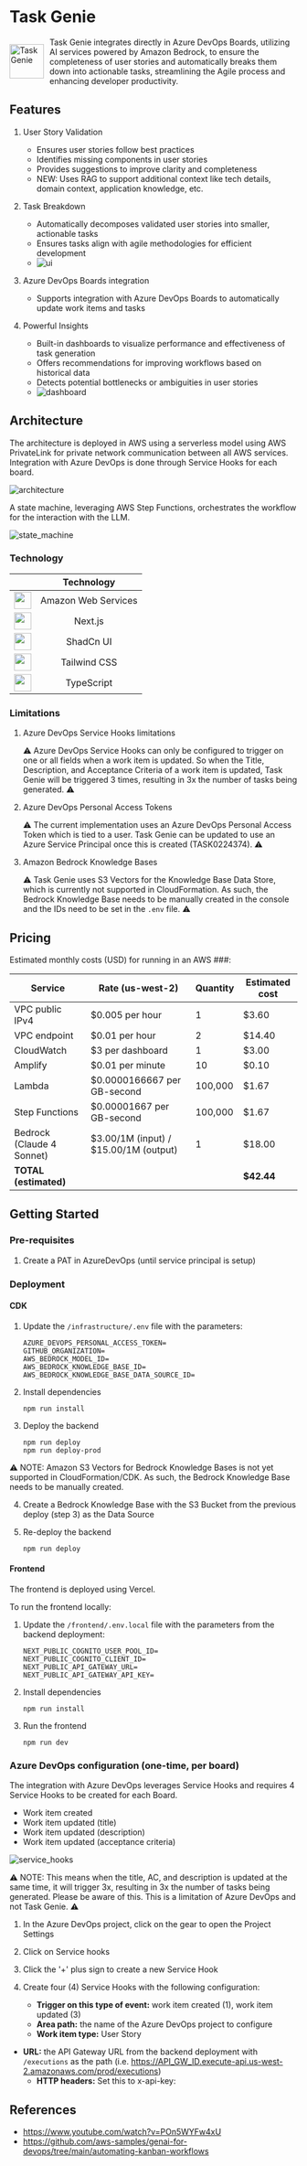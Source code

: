 # Task Genie

<div style="display: flex; align-items: center;">
   <img src="docs/logo.jpg" alt="Task Genie" width="60" style="margin-right: 10px;">
   <span>Task Genie integrates directly in Azure DevOps Boards, utilizing AI services powered by Amazon Bedrock, to ensure the completeness of user stories and automatically breaks them down into actionable tasks, streamlining the Agile process and enhancing developer productivity.
</span>
</div>

## Features

1. User Story Validation

   - Ensures user stories follow best practices
   - Identifies missing components in user stories
   - Provides suggestions to improve clarity and completeness
   - NEW: Uses RAG to support additional context like tech details, domain context, application knowledge, etc.

2. Task Breakdown

   - Automatically decomposes validated user stories into smaller, actionable tasks
   - Ensures tasks align with agile methodologies for efficient development
   - ![ui](docs/ui.png)

3. Azure DevOps Boards integration

   - Supports integration with Azure DevOps Boards to automatically update work items and tasks

4. Powerful Insights

   - Built-in dashboards to visualize performance and effectiveness of task generation
   - Offers recommendations for improving workflows based on historical data
   - Detects potential bottlenecks or ambiguities in user stories
   - ![dashboard](docs/dashboard.png)

## Architecture

The architecture is deployed in AWS using a serverless model using AWS PrivateLink for private network communication between all AWS services. Integration with Azure DevOps is done through Service Hooks for each board.

![architecture](/docs/architecture.png)

A state machine, leveraging AWS Step Functions, orchestrates the workflow for the interaction with the LLM.

![state_machine](/docs/state_machine.png)

### Technology

|                                                                                                                                      |     Technology      |
| :----------------------------------------------------------------------------------------------------------------------------------: | :-----------------: |
|     <img height="30" src="https://raw.githubusercontent.com/marwin1991/profile-technology-icons/refs/heads/main/icons/aws.png">      | Amazon Web Services |
|   <img height="30" src="https://raw.githubusercontent.com/marwin1991/profile-technology-icons/refs/heads/main/icons/next_js.png">    |       Next.js       |
|  <img height="30" src="https://raw.githubusercontent.com/marwin1991/profile-technology-icons/refs/heads/main/icons/shadcn_ui.png">   |      ShadCn UI      |
| <img height="30" src="https://raw.githubusercontent.com/marwin1991/profile-technology-icons/refs/heads/main/icons/tailwind_css.png"> |    Tailwind CSS     |
|  <img height="30" src="https://raw.githubusercontent.com/marwin1991/profile-technology-icons/refs/heads/main/icons/typescript.png">  |     TypeScript      |

### Limitations

1. Azure DevOps Service Hooks limitations

   ⚠️ Azure DevOps Service Hooks can only be configured to trigger on one or all fields when a work item is updated. So when the Title, Description, and Acceptance Criteria of a work item is updated, Task Genie will be triggered 3 times, resulting in 3x the number of tasks being generated. ⚠️

2. Azure DevOps Personal Access Tokens

   ⚠️ The current implementation uses an Azure DevOps Personal Access Token which is tied to a user. Task Genie can be updated to use an Azure Service Principal once this is created (TASK0224374). ⚠️

3. Amazon Bedrock Knowledge Bases

   ⚠️ Task Genie uses S3 Vectors for the Knowledge Base Data Store, which is currently not supported in CloudFormation. As such, the Bedrock Knowledge Base needs to be manually created in the console and the IDs need to be set in the `.env` file. ⚠️

## Pricing

Estimated monthly costs (USD) for running in an AWS ###:

| Service                   | Rate (us-west-2)                      | Quantity | Estimated cost |
| ------------------------- | ------------------------------------- | -------- | -------------- |
| VPC public IPv4           | $0.005 per hour                       | 1        | $3.60          |
| VPC endpoint              | $0.01 per hour                        | 2        | $14.40         |
| CloudWatch                | $3 per dashboard                      | 1        | $3.00          |
| Amplify                   | $0.01 per minute                      | 10       | $0.10          |
| Lambda                    | $0.0000166667 per GB-second           | 100,000  | $1.67          |
| Step Functions            | $0.00001667 per GB-second             | 100,000  | $1.67          |
| Bedrock (Claude 4 Sonnet) | $3.00/1M (input) / $15.00/1M (output) | 1        | $18.00         |
| **TOTAL (estimated)**     |                                       |          | **$42.44**     |

## Getting Started

### Pre-requisites

1. Create a PAT in AzureDevOps (until service principal is setup)

### Deployment

#### CDK

1. Update the `/infrastructure/.env` file with the parameters:

   ```
   AZURE_DEVOPS_PERSONAL_ACCESS_TOKEN=
   GITHUB_ORGANIZATION=
   AWS_BEDROCK_MODEL_ID=
   AWS_BEDROCK_KNOWLEDGE_BASE_ID=
   AWS_BEDROCK_KNOWLEDGE_BASE_DATA_SOURCE_ID=
   ```

2. Install dependencies

   ```
   npm run install
   ```

3. Deploy the backend

   ```
   npm run deploy
   npm run deploy-prod
   ```

⚠️ NOTE: Amazon S3 Vectors for Bedrock Knowledge Bases is not yet supported in CloudFormation/CDK. As such, the Bedrock Knowledge Base needs to be manually created.

4. Create a Bedrock Knowledge Base with the S3 Bucket from the previous deploy (step 3) as the Data Source

5. Re-deploy the backend

   ```
   npm run deploy
   ```

#### Frontend

The frontend is deployed using Vercel.

To run the frontend locally:

1. Update the `/frontend/.env.local` file with the parameters from the backend deployment:

   ```
   NEXT_PUBLIC_COGNITO_USER_POOL_ID=
   NEXT_PUBLIC_COGNITO_CLIENT_ID=
   NEXT_PUBLIC_API_GATEWAY_URL=
   NEXT_PUBLIC_API_GATEWAY_API_KEY=
   ```

2. Install dependencies

   ```
   npm run install
   ```

3. Run the frontend

   ```
   npm run dev
   ```

### Azure DevOps configuration (one-time, per board)

The integration with Azure DevOps leverages Service Hooks and requires 4 Service Hooks to be created for each Board.

- Work item created
- Work item updated (title)
- Work item updated (description)
- Work item updated (acceptance criteria)

![service_hooks](/docs/service_hooks.png)

⚠️ NOTE: This means when the title, AC, and description is updated at the same time, it will trigger 3x, resulting in 3x the number of tasks being generated. Please be aware of this. This is a limitation of Azure DevOps and not Task Genie. ⚠️

1. In the Azure DevOps project, click on the gear to open the Project Settings

2. Click on Service hooks

3. Click the '+' plus sign to create a new Service Hook

4. Create four (4) Service Hooks with the following configuration:
   - **Trigger on this type of event:** work item created (1), work item updated (3)
   - **Area path:** the name of the Azure DevOps project to configure
   - **Work item type:** User Story

- **URL:** the API Gateway URL from the backend deployment with `/executions` as the path (i.e. https://API_GW_ID.execute-api.us-west-2.amazonaws.com/prod/executions)
  - **HTTP headers:** Set this to x-api-key:<the API Gateway API Key from the backend deployment>

## References

- https://www.youtube.com/watch?v=POn5WYFw4xU
- https://github.com/aws-samples/genai-for-devops/tree/main/automating-kanban-workflows
